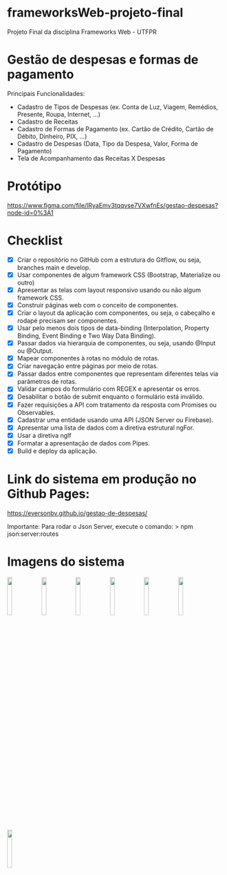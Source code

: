 # frameworksWeb-projeto-final
Projeto Final da disciplina Frameworks Web - UTFPR
# Gestão de despesas e formas de pagamento
Principais Funcionalidades:
- Cadastro de Tipos de Despesas (ex. Conta de Luz, Viagem, Remédios, Presente, Roupa, Internet, …)
- Cadastro de Receitas
- Cadastro de Formas de Pagamento (ex. Cartão de Crédito, Cartão de Débito, Dinheiro, PIX, …)
- Cadastro de Despesas (Data, Tipo da Despesa, Valor, Forma de Pagamento)
- Tela de Acompanhamento das Receitas X Despesas

# Protótipo
https://www.figma.com/file/lRyaEmv3tqqvse7VXwfnEs/gestao-despesas?node-id=0%3A1

# Checklist
- [x] Criar o repositório no GitHub com a estrutura do Gitflow, ou seja, branches main e develop.
- [x] Usar componentes de algum framework CSS (Bootstrap, Materialize ou outro)
- [x] Apresentar as telas com layout responsivo usando ou não algum framework CSS.
- [x] Construir páginas web com o conceito de componentes.
- [x] Criar o layout da aplicação com componentes, ou seja, o cabeçalho e rodapé precisam ser componentes.
- [x] Usar pelo menos dois tipos de data-binding (Interpolation, Property Binding, Event Binding e Two Way Data Binding).
- [x] Passar dados via hierarquia de componentes, ou seja, usando @Input ou @Output.
- [x] Mapear componentes à rotas no módulo de rotas.
- [x] Criar navegação entre páginas por meio de rotas.
- [x] Passar dados entre componentes que representam diferentes telas via parâmetros de rotas.
- [x] Validar campos do formulário com REGEX e apresentar os erros.
- [x] Desabilitar o botão de submit enquanto o formulário está inválido.
- [x] Fazer requisições a API com tratamento da resposta com Promises ou Observables.
- [x] Cadastrar uma entidade usando uma API (JSON Server ou Firebase).
- [x] Apresentar uma lista de dados com a diretiva estrutural ngFor.
- [x] Usar a diretiva ngIf
- [x] Formatar a apresentação de dados com Pipes.
- [x] Build e deploy da aplicação.

# Link do sistema em produção no Github Pages:
https://eversonbv.github.io/gestao-de-despesas/

Importante: Para rodar o Json Server, execute o comando: > npm json:server:routes

# Imagens do sistema
<img src="https://user-images.githubusercontent.com/13983993/189916240-2b68e90e-559b-457b-aba9-b7f9393340ff.png" width="15%"></img> <img src="https://user-images.githubusercontent.com/13983993/189916243-24f36d43-42df-428a-b88d-6f0c3caf1630.png" width="15%"></img> <img src="https://user-images.githubusercontent.com/13983993/189916246-18351950-6d15-4c10-bafb-ddab32ea2b7e.png" width="15%"></img> <img src="https://user-images.githubusercontent.com/13983993/189916250-c7f7bd3d-94d2-4df2-a957-35f799379f26.png" width="15%"></img> <img src="https://user-images.githubusercontent.com/13983993/189916255-1be524b1-74a9-4201-b277-c3b44eb13f69.png" width="15%"></img> <img src="https://user-images.githubusercontent.com/13983993/189916258-41a990bd-98cf-411d-9d3a-ab83abbc4a2f.png" width="15%"></img> <img src="https://user-images.githubusercontent.com/13983993/189916262-68c1974b-4267-4dbb-9ca7-90be5a1db98a.png" width="15%"></img> 
